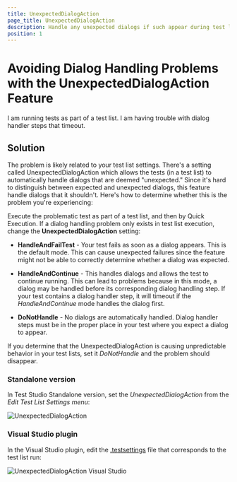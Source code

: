 ```yaml
---
title: UnexpectedDialogAction
page_title: UnexpectedDialogAction
description: Handle any unexpected dialogs if such appear during test list execution. 
position: 1
---
```

# Avoiding Dialog Handling Problems with the UnexpectedDialogAction Feature

I am running tests as part of a test list. I am having trouble with dialog handler steps that timeout.


## Solution

The problem is likely related to your test list settings. There's a setting called UnexpectedDialogAction which allows the tests (in a test list) to automatically handle dialogs that are deemed "unexpected." Since it's hard to distinguish between expected and unexpected dialogs, this feature handle dialogs that it shouldn't. Here's how to determine whether this is the problem you're experiencing:


Execute the problematic test as part of a test list, and then by Quick Execution. If a dialog handling problem only exists in test list execution, change the **UnexpectedDialogAction** setting:

* **HandleAndFailTest** - Your test fails as soon as a dialog appears. This is the default mode. This can cause unexpected failures since the feature might not be able to correctly determine whether a dialog was expected.

* **HandleAndContinue** - This handles dialogs and allows the test to continue running. This can lead to problems because in this mode, a dialog may be handled before its corresponding dialog handling step. If your test contains a dialog handler step, it will timeout if the *HandleAndContinue* mode handles the dialog first.

* **DoNotHandle** - No dialogs are automatically handled. Dialog handler steps must be in the proper place in your test where you expect a dialog to appear.

If you determine that the UnexpectedDialogAction is causing unpredictable behavior in your test lists, set it *DoNotHandle* and the problem should disappear.

### Standalone version

In Test Studio Standalone version, set the *UnexpectedDialogAction* from the *Edit Test List Settings menu*:

![UnexpectedDialogAction][1]

### Visual Studio plugin

In the Visual Studio plugin, edit the <a href="/features/test-runners/MSTest" target="_blank">.testsettings</a> file that corresponds to the test list run:

![UnexpectedDialogAction Visual Studio][2]

[1]: /img/knowledge-base/dialogs-and-popups-kb/unexpected-dialog-action/fig1.png
[2]: /img/knowledge-base/dialogs-and-popups-kb/unexpected-dialog-action/fig2.png

